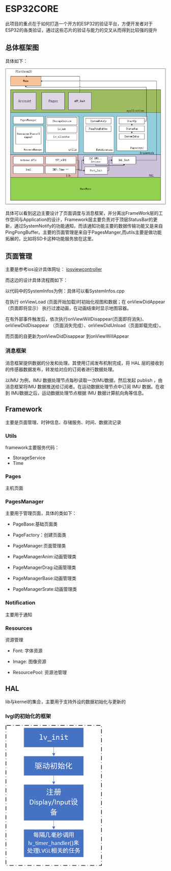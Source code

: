# ESP32CORE
此项目的重点在于如何打造一个开方的ESP32的验证平台，方便开发者对于ESP32的各类验证，通过这些芯片的验证与能力的交叉从而得到比较强的提升

## 总体框架图

具体如下：

![](/4.Docs/1.Images/framework.png)

具体可以看到这边主要设计了页面调度与消息框架，并分离出FrameWork层的工作空间与Application的设计，Framework层主要负责对于顶层StatusBar的更新，通过SystemNotify的功能通知，而该通知功能主要的数据传输功能又是来自PingPongBuffer。主要的页面管理是来自于PagesManger,而utils主要是做功能拓展的，比如将SD卡这种功能服务放在这里。

## 页面管理

主要是参考ios设计具体网址： [iosviewcontroller](https://developer.apple.com/documentation/uikit/uiviewcontroller)

而这边的设计具体流程图如下：

[](/4.Docs/1.Images/view.png)

以代码中的SystemInfos为例：具体可以看SystemInfos.cpp

在执行 onViewLoad (页面开始加载)时初始化视图和数据；在 onViewDidAppear（页面即将显示） 执行过渡动画，在动画结束时显示地图容器。

在有外部事件触发后，依次执行onViewWillDisappear(页面即将消失)、 onViewDidDisappear （页面消失完成）、onViewDidUnload（页面卸载完成）。

而页面的自更新为onViewDidDisappear 到onViewWillAppear

### 消息框架

消息框架提供数据的分发和处理。其使用订阅发布机制完成，将 HAL 层的接收到的传感器数据发布，转发给对应的订阅者进行数据处理。

以IMU 为例，IMU 数据处理节点每秒读取一次IMU数据，然后发起 publish ，由消息框架将IMU 数据推送给订阅者。在运动数据处理节点中订阅 IMU 数据。在收到 IMU数据之后，运动数据处理节点根据 IMU 数据计算航向角等信息。

## Framework

主要是页面管理、时钟信息、存储服务、时间、数据流记录

### Utils 

framework主要服务代码：

* StorageService
* Time

### Pages
主机页面

### PagesManager

主要用于管理页面，具体的类如下：

* PageBase:基础页面类

* PageFactory：创建页面类

* PageManager:页面管理类

* PageManagerAnim:动画管理类

* PageManagerDrag:动画管理类

* PageManagerBase:动画管理类

* PageManagerSrate:动画管理类

### Notification
主要用于通知

### Resources
资源管理

* Font: 字体资源

* Image: 图像资源

* ResourcePool: 资源池管理

## HAL

lib与kernel的集合，主要用于支持外设的数据初始化与更新的

### lvgl的初始化的框架

![](/4.Docs/1.Images/lvgl.png)

